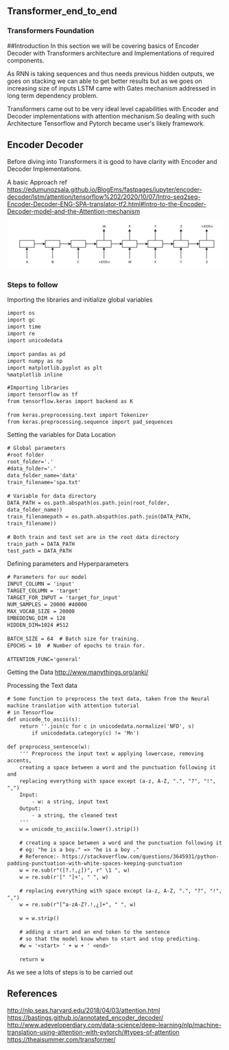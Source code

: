 ## Transformer_end_to_end

### Transformers Foundation

 ##Introduction
 In this section we will be covering basics of Encoder Decoder with  Transformers architecture and Implementations of required 
 components.
 
 As RNN is taking sequences and thus needs previous hidden outputs, we goes 
 on stacking we can able to get better results but as we goes on 
 increasing size of inputs LSTM came with Gates mechanism addressed in
 long term dependency problem. 
 
 Transformers came out to be very ideal level capabilities with 
 Encoder and Decoder implementations with attention mechanism.So dealing with such Architecture
 Tensorflow and Pytorch became user's likely framework.
 
 
 ## Encoder Decoder 
 
 Before diving into Transformers it is good to have clarity with Encoder and Decoder Implementations.
 
 A basic Approach 
 ref https://edumunozsala.github.io/BlogEms/fastpages/jupyter/encoder-decoder/lstm/attention/tensorflow%202/2020/10/07/Intro-seq2seq-Encoder-Decoder-ENG-SPA-translator-tf2.html#Intro-to-the-Encoder-Decoder-model-and-the-Attention-mechanism
  
 ![Alt text](./images/encoder_decoder_basic1.png?raw=true "cummalive plot")
 
 ### Steps to follow
 Importing the libraries and initialize global variables
 ```
import os
import gc
import time
import re
import unicodedata

import pandas as pd
import numpy as np
import matplotlib.pyplot as plt
%matplotlib inline
```

```
#Importing libraries
import tensorflow as tf
from tensorflow.keras import backend as K

from keras.preprocessing.text import Tokenizer
from keras.preprocessing.sequence import pad_sequences
```

Setting the variables for Data Location 
```
# Global parameters
#root folder
root_folder='.'
#data_folder='.'
data_folder_name='data'
train_filename='spa.txt'

# Variable for data directory
DATA_PATH = os.path.abspath(os.path.join(root_folder, data_folder_name))
train_filenamepath = os.path.abspath(os.path.join(DATA_PATH, train_filename))

# Both train and test set are in the root data directory
train_path = DATA_PATH
test_path = DATA_PATH
```

Defining parameters and Hyperparameters
```
# Parameters for our model
INPUT_COLUMN = 'input'
TARGET_COLUMN = 'target'
TARGET_FOR_INPUT = 'target_for_input'
NUM_SAMPLES = 20000 #40000
MAX_VOCAB_SIZE = 20000
EMBEDDING_DIM = 128
HIDDEN_DIM=1024 #512

BATCH_SIZE = 64  # Batch size for training.
EPOCHS = 10  # Number of epochs to train for.

ATTENTION_FUNC='general'
```

Getting the Data 
http://www.manythings.org/anki/

Processing the Text data
```
# Some function to preprocess the text data, taken from the Neural machine translation with attention tutorial
# in Tensorflow
def unicode_to_ascii(s):
    return ''.join(c for c in unicodedata.normalize('NFD', s)
        if unicodedata.category(c) != 'Mn')

def preprocess_sentence(w):
    ''' Preprocess the input text w applying lowercase, removing accents, 
    creating a space between a word and the punctuation following it and 
    replacing everything with space except (a-z, A-Z, ".", "?", "!", ",")
    Input:
        - w: a string, input text
    Output:
        - a string, the cleaned text
    '''
    w = unicode_to_ascii(w.lower().strip())

    # creating a space between a word and the punctuation following it
    # eg: "he is a boy." => "he is a boy ."
    # Reference:- https://stackoverflow.com/questions/3645931/python-padding-punctuation-with-white-spaces-keeping-punctuation
    w = re.sub(r"([?.!,¿])", r" \1 ", w)
    w = re.sub(r'[" "]+', " ", w)

    # replacing everything with space except (a-z, A-Z, ".", "?", "!", ",")
    w = re.sub(r"[^a-zA-Z?.!,¿]+", " ", w)

    w = w.strip()

    # adding a start and an end token to the sentence
    # so that the model know when to start and stop predicting.
    #w = '<start> ' + w + ' <end>'
    
    return w
```


As we see a lots of steps is to be carried out 




## References 
http://nlp.seas.harvard.edu/2018/04/03/attention.html
https://bastings.github.io/annotated_encoder_decoder/
http://www.adeveloperdiary.com/data-science/deep-learning/nlp/machine-translation-using-attention-with-pytorch/#types-of-attention
https://theaisummer.com/transformer/
